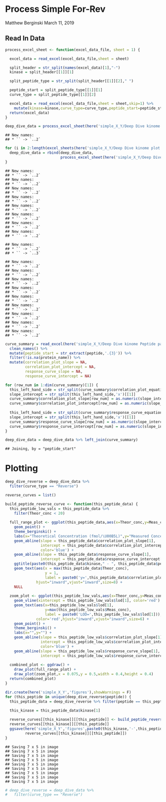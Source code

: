 Process Simple For-Rev
================
Matthew Berginski
March 11, 2019

Read In Data
------------

``` r
process_excel_sheet <- function(excel_data_file, sheet = 1) {

  excel_data = read_excel(excel_data_file,sheet = sheet)

  split_header = str_split(names(excel_data)[1],"-")
  kinase = split_header[[1]][1]

  split_peptide_type = str_split(split_header[[1]][2]," ")

  peptide_start = split_peptide_type[[1]][1]
  curve_type = split_peptide_type[[1]][2]

  excel_data = read_excel(excel_data_file,sheet = sheet,skip=1) %>%
    mutate(kinase=kinase,curve_type=curve_type,peptide_start=peptide_start)
  return(excel_data)
}

deep_dive_data = process_excel_sheet(here('simple_X_Y/Deep Dive kinome plot data 022019-2.xlsx'),sheet = 1)
```

    ## New names:
    ## * `` -> `..2`

``` r
for (i in 2:length(excel_sheets(here('simple_X_Y/Deep Dive kinome plot data 022019-2.xlsx')))) {
  deep_dive_data = rbind(deep_dive_data,
                         process_excel_sheet(here('simple_X_Y/Deep Dive kinome plot data 022019-2.xlsx'),sheet = i))
}
```

    ## New names:
    ## * `` -> `..2`
    ## New names:
    ## * `` -> `..2`
    ## New names:
    ## * `` -> `..2`
    ## New names:
    ## * `` -> `..2`
    ## New names:
    ## * `` -> `..2`
    ## New names:
    ## * `` -> `..2`
    ## New names:
    ## * `` -> `..2`
    ## New names:
    ## * `` -> `..2`

    ## New names:
    ## * `` -> `..2`
    ## * `` -> `..3`

    ## New names:
    ## * `` -> `..2`
    ## New names:
    ## * `` -> `..2`
    ## New names:
    ## * `` -> `..2`
    ## New names:
    ## * `` -> `..2`
    ## New names:
    ## * `` -> `..2`
    ## New names:
    ## * `` -> `..2`
    ## New names:
    ## * `` -> `..2`
    ## New names:
    ## * `` -> `..2`
    ## New names:
    ## * `` -> `..2`

``` r
curve_summary = read_excel(here('simple_X_Y/Deep Dive kinome Peptide parameters 022019.xlsx'),skip=1) %>%
  clean_names() %>%
  mutate(peptide_start = str_extract(peptide,'.{3}')) %>%
  filter(!is.na(protein_name)) %>%
  mutate(correlation_plot_slope = NA,
         correlation_plot_intercept = NA,
         response_curve_slope = NA,
         response_curve_intercept = NA)

for (row_num in 1:dim(curve_summary)[1]) {
  this_left_hand_side = str_split(curve_summary$correlation_plot_equation[row_num],'=')[[1]][2]
  slope_intercept = str_split(this_left_hand_side,'x')[[1]]
  curve_summary$correlation_plot_slope[row_num] = as.numeric(slope_intercept[1])
  curve_summary$correlation_plot_intercept[row_num] = as.numeric(slope_intercept[2])
  
  this_left_hand_side = str_split(curve_summary$response_curve_equation[row_num],'=')[[1]][2]
  slope_intercept = str_split(this_left_hand_side,'x')[[1]]
  curve_summary$response_curve_slope[row_num] = as.numeric(slope_intercept[1])
  curve_summary$response_curve_intercept[row_num] = as.numeric(slope_intercept[2])
}

deep_dive_data = deep_dive_data %>% left_join(curve_summary)
```

    ## Joining, by = "peptide_start"

Plotting
========

``` r
deep_dive_reverse = deep_dive_data %>%
  filter(curve_type == "Reverse")

reverse_curves = list()

build_peptide_reverse_curve <- function(this_peptide_data) {
  this_peptide_low_vals = this_peptide_data %>%
    filter(Theor_conc < 20)
  
  full_range_plot <- ggplot(this_peptide_data,aes(x=Theor_conc,y=Meas_conc)) +
    geom_point() +
    theme_berginski() +
    labs(x="Theoretical Concentration (fmol/\U00B5L)",y="Measured Concentration (fmol/\U00B5L)") +
    geom_abline(slope = this_peptide_data$correlation_plot_slope[1],
                intercept = this_peptide_data$correlation_plot_intercept[1],
                color='blue') +
    geom_abline(slope = this_peptide_data$response_curve_slope[1],
                intercept = this_peptide_data$response_curve_intercept[1]) +
    ggtitle(paste0(this_peptide_data$kinase," - ", this_peptide_data$peptide)) +
    geom_text(aes(x = max(this_peptide_data$Theor_conc),
                  y = 1,
                  label = paste0('y=',this_peptide_data$correlation_plot_slope[1],'x',this_peptide_data$correlation_plot_intercept[1])),
              hjust="inward",vjust="inward",size=8) +
    NULL
  
  zoom_plot <- ggplot(this_peptide_low_vals,aes(x=Theor_conc,y=Meas_conc)) +
    geom_vline(xintercept = this_peptide_low_vals$lod[1], color='red') +
    geom_text(aes(x=this_peptide_low_vals$lod[1],
                  y=max(this_peptide_low_vals$Meas_conc),
                  label = paste0('LOD=',this_peptide_low_vals$lod[1])),
              color='red',hjust="inward",vjust="inward",size=6) +
    geom_point() +
    theme_berginski() +
    labs(x="",y="") +
    geom_abline(slope = this_peptide_low_vals$correlation_plot_slope[1],
                intercept = this_peptide_low_vals$correlation_plot_intercept[1],
                color='blue') +
    geom_abline(slope = this_peptide_low_vals$response_curve_slope[1],
                intercept = this_peptide_low_vals$response_curve_intercept[1])
  
  combined_plot <- ggdraw() +
    draw_plot(full_range_plot) +
    draw_plot(zoom_plot,x = 0.075,y = 0.5,width = 0.4,height = 0.4)
  return(combined_plot)
}

dir.create(here('simple_X_Y','figures'),showWarnings = F)
for (this_peptide in unique(deep_dive_reverse$peptide)) {
  this_peptide_data = deep_dive_reverse %>% filter(peptide == this_peptide)
  
  this_kinase = this_peptide_data$kinase[1]

  reverse_curves[[this_kinase]][[this_peptide]] <- build_peptide_reverse_curve(this_peptide_data)
  reverse_curves[[this_kinase]][[this_peptide]]
  ggsave(here('simple_X_Y','figures',paste0(this_kinase,'-',this_peptide,'-Reverse.svg')), 
         reverse_curves[[this_kinase]][[this_peptide]])
}
```

    ## Saving 7 x 5 in image
    ## Saving 7 x 5 in image
    ## Saving 7 x 5 in image
    ## Saving 7 x 5 in image
    ## Saving 7 x 5 in image
    ## Saving 7 x 5 in image
    ## Saving 7 x 5 in image
    ## Saving 7 x 5 in image
    ## Saving 7 x 5 in image

``` r
# deep_dive_reverse = deep_dive_data %>%
#   filter(curve_type == "Reverse")
```
